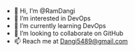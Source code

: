 - 👋 Hi, I’m @RamDangi
- 👀 I’m interested in DevOps
- 🌱 I’m currently learning DevOps
- 💞️ I’m looking to collaborate on GitHub
- 📫  Reach me at Dangi5489@gmail.com

<!---
RamDangi/RamDangi is a ✨ special ✨ repository because its `README.md` (this file) appears on your GitHub profile.
You can click the Preview link to take a look at your changes.
--->
